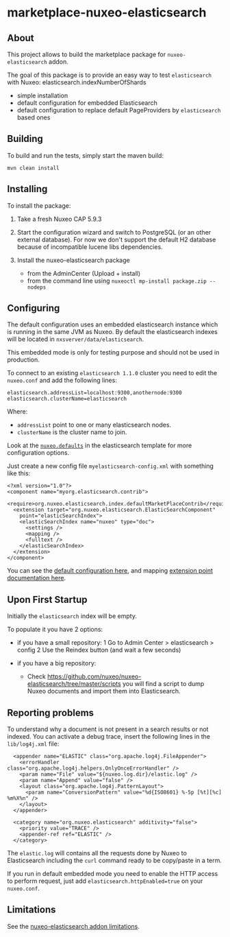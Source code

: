 marketplace-nuxeo-elasticsearch
===============================

## About

This project allows to build the marketplace package for
`nuxeo-elasticsearch` addon.

The goal of this package is to provide an easy way to test
`elasticsearch` with Nuxeo: elasticsearch.indexNumberOfShards
 - simple installation
 - default configuration for embedded Elasticsearch
 - default configuration to replace default PageProviders by
   `elasticsearch` based ones


## Building

To build and run the tests, simply start the maven build:

    mvn clean install


## Installing

To install the package:

 1. Take a fresh Nuxeo CAP 5.9.3

 2. Start the configuration wizard and switch to PostgreSQL (or an
    other external database). For now we don't support the default H2
    database because of incompatible lucene libs dependencies.

 3. Install the nuxeo-elasticsearch package
      - from the AdminCenter (Upload + install)
      - from the command line using `nuxeoctl mp-install package.zip --nodeps`

## Configuring

The default configuration uses an embedded elasticsearch instance
which is running in the same JVM as Nuxeo. By default the
elasticsearch indexes will be located in
`nxsverver/data/elasticsearch`.

This embedded mode is only for testing purpose and should not be used
in production.

To connect to an existing `elasticsearch 1.1.0` cluster you need to edit the
`nuxeo.conf` and add the following lines:


    elasticsearch.addressList=localhost:9300,anothernode:9300
    elasticsearch.clusterName=elasticsearch


Where:
- `addressList` point to one or many elasticsearch nodes.
- `clusterName` is the cluster name to join.

Look at the
[`nuxeo.defaults`](https://github.com/nuxeo/marketplace-elasticsearch/blob/master/package/src/main/resources/install/templates/elasticsearch/nuxeo.defaults)
in the elasticsearch template for more configuration options.



Just create a new config file `myelasticsearch-config.xml` with
something like this:


    <?xml version="1.0"?>
    <component name="myorg.elasticsearch.contrib">
      <require>org.nuxeo.elasticsearch.index.defaultMarketPlaceContrib</require>
      <extension target="org.nuxeo.elasticsearch.ElasticSearchComponent"
        point="elasticSearchIndex">
        <elasticSearchIndex name="nuxeo" type="doc">
    	  <settings />
    	  <mapping />
    	  <fulltext />
    	</elasticSearchIndex>
      </extension>
    </component>

You can see the
[default configuration here](https://github.com/nuxeo/nuxeo-elasticsearch/blob/master/nuxeo-elasticsearch-core/src/main/resources/OSGI-INF/elasticsearch-default-index-contrib.xml),
and mapping
[extension point documentation here](https://github.com/nuxeo/nuxeo-elasticsearch/blob/master/nuxeo-elasticsearch-core/src/main/resources/OSGI-INF/elasticsearch-service.xml).


## Upon First Startup

Initially the `elasticsearch` index will be empty.

To populate it you have 2 options:

 - if you have a small repository: 
     1 Go to Admin Center > elasticsearch > config 
     2 Use the Reindex button (and wait a few seconds)

- if you have a big repository:
     - Check
	   https://github.com/nuxeo/nuxeo-elasticsearch/tree/master/scripts
	   you will find a script to dump Nuxeo documents and import them
	   into Elasticsearch.

## Reporting problems

To understand why a document is not present in a search results or not
indexed. You can activate a debug trace, insert the following lines in
the `lib/log4j.xml` file:

      <appender name="ELASTIC" class="org.apache.log4j.FileAppender">
        <errorHandler class="org.apache.log4j.helpers.OnlyOnceErrorHandler" />
        <param name="File" value="${nuxeo.log.dir}/elastic.log" />
        <param name="Append" value="false" />
        <layout class="org.apache.log4j.PatternLayout">
          <param name="ConversionPattern" value="%d{ISO8601} %-5p [%t][%c] %m%X%n" />
        </layout>
      </appender>

      <category name="org.nuxeo.elasticsearch" additivity="false">
        <priority value="TRACE" />
        <appender-ref ref="ELASTIC" />
      </category>

The `elastic.log` will contains all the requests done by Nuxeo to
Elasticsearch including the `curl` command ready to be copy/paste in a
term.

If you run in default embedded mode you need to enable the HTTP access
to perform request, just add `elasticsearch.httpEnabled=true` on your
`nuxeo.conf`.

## Limitations

See the [nuxeo-elasticsearch addon limitations](https://github.com/nuxeo/nuxeo-elasticsearch/blob/master/README.md).


